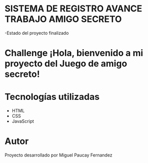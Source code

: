 <h1> SISTEMA DE REGISTRO AVANCE TRABAJO AMIGO SECRETO</h1>

-Estado del proyecto finalizado

# Challenge ¡Hola, bienvenido a mi proyecto del Juego de amigo secreto!

# Tecnologías utilizadas
- HTML
- CSS
- JavaScript

# Autor

Proyecto desarrollado por Miguel Paucay Fernandez
